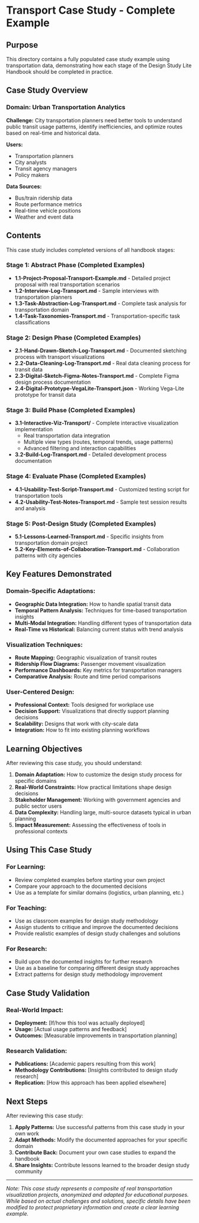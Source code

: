 # Transport Case Study - Complete Example

## Purpose
This directory contains a fully populated case study example using transportation data, demonstrating how each stage of the Design Study Lite Handbook should be completed in practice.

## Case Study Overview

### Domain: Urban Transportation Analytics
**Challenge:** City transportation planners need better tools to understand public transit usage patterns, identify inefficiencies, and optimize routes based on real-time and historical data.

**Users:** 
- Transportation planners
- City analysts
- Transit agency managers
- Policy makers

**Data Sources:**
- Bus/train ridership data
- Route performance metrics
- Real-time vehicle positions
- Weather and event data

## Contents

This case study includes completed versions of all handbook stages:

### Stage 1: Abstract Phase (Completed Examples)
- **1.1-Project-Proposal-Transport-Example.md** - Detailed project proposal with real transportation scenarios
- **1.2-Interview-Log-Transport.md** - Sample interviews with transportation planners
- **1.3-Task-Abstraction-Log-Transport.md** - Complete task analysis for transportation domain
- **1.4-Task-Taxonomies-Transport.md** - Transportation-specific task classifications

### Stage 2: Design Phase (Completed Examples)
- **2.1-Hand-Drawn-Sketch-Log-Transport.md** - Documented sketching process with transport visualizations
- **2.2-Data-Cleaning-Log-Transport.md** - Real data cleaning process for transit data
- **2.3-Digital-Sketch-Figma-Notes-Transport.md** - Complete Figma design process documentation
- **2.4-Digital-Prototype-VegaLite-Transport.json** - Working Vega-Lite prototype for transit data

### Stage 3: Build Phase (Completed Examples)
- **3.1-Interactive-Viz-Transport/** - Complete interactive visualization implementation
  - Real transportation data integration
  - Multiple view types (routes, temporal trends, usage patterns)
  - Advanced filtering and interaction capabilities
- **3.2-Build-Log-Transport.md** - Detailed development process documentation

### Stage 4: Evaluate Phase (Completed Examples)
- **4.1-Usability-Test-Script-Transport.md** - Customized testing script for transportation tools
- **4.2-Usability-Test-Notes-Transport.md** - Sample test session results and analysis

### Stage 5: Post-Design Study (Completed Examples)
- **5.1-Lessons-Learned-Transport.md** - Specific insights from transportation domain project
- **5.2-Key-Elements-of-Collaboration-Transport.md** - Collaboration patterns with city agencies

## Key Features Demonstrated

### Domain-Specific Adaptations:
- **Geographic Data Integration:** How to handle spatial transit data
- **Temporal Pattern Analysis:** Techniques for time-based transportation insights
- **Multi-Modal Integration:** Handling different types of transportation data
- **Real-Time vs Historical:** Balancing current status with trend analysis

### Visualization Techniques:
- **Route Mapping:** Geographic visualization of transit routes
- **Ridership Flow Diagrams:** Passenger movement visualization
- **Performance Dashboards:** Key metrics for transportation managers
- **Comparative Analysis:** Route and time period comparisons

### User-Centered Design:
- **Professional Context:** Tools designed for workplace use
- **Decision Support:** Visualizations that directly support planning decisions
- **Scalability:** Designs that work with city-scale data
- **Integration:** How to fit into existing planning workflows

## Learning Objectives

After reviewing this case study, you should understand:

1. **Domain Adaptation:** How to customize the design study process for specific domains
2. **Real-World Constraints:** How practical limitations shape design decisions
3. **Stakeholder Management:** Working with government agencies and public sector users
4. **Data Complexity:** Handling large, multi-source datasets typical in urban planning
5. **Impact Measurement:** Assessing the effectiveness of tools in professional contexts

## Using This Case Study

### For Learning:
- Review completed examples before starting your own project
- Compare your approach to the documented decisions
- Use as a template for similar domains (logistics, urban planning, etc.)

### For Teaching:
- Use as classroom examples for design study methodology
- Assign students to critique and improve the documented decisions
- Provide realistic examples of design study challenges and solutions

### For Research:
- Build upon the documented insights for further research
- Use as a baseline for comparing different design study approaches
- Extract patterns for design study methodology improvement

## Case Study Validation

### Real-World Impact:
- **Deployment:** [If/how this tool was actually deployed]
- **Usage:** [Actual usage patterns and feedback]
- **Outcomes:** [Measurable improvements in transportation planning]

### Research Validation:
- **Publications:** [Academic papers resulting from this work]
- **Methodology Contributions:** [Insights contributed to design study research]
- **Replication:** [How this approach has been applied elsewhere]

## Next Steps

After reviewing this case study:

1. **Apply Patterns:** Use successful patterns from this case study in your own work
2. **Adapt Methods:** Modify the documented approaches for your specific domain
3. **Contribute Back:** Document your own case studies to expand the handbook
4. **Share Insights:** Contribute lessons learned to the broader design study community

---

*Note: This case study represents a composite of real transportation visualization projects, anonymized and adapted for educational purposes. While based on actual challenges and solutions, specific details have been modified to protect proprietary information and create a clear learning example.*
